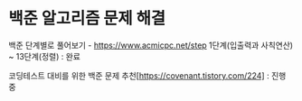 # 백준 알고리즘 문제 해결

백준 단계별로 풀어보기 - https://www.acmicpc.net/step
1단계(입출력과 사칙연산) ~ 13단계(정렬) : 완료

코딩테스트 대비를 위한 백준 문제 추천[https://covenant.tistory.com/224]
: 진행 중
 

